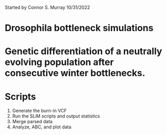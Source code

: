 Started by Connor S. Murray
10/31/2022

# Drosophila bottleneck simulations
# Genetic differentiation of a neutrally evolving population after consecutive winter bottlenecks.

# Scripts
1) Generate the burn-in VCF
2) Run the SLiM scripts and output statistics
3) Merge parsed data
4) Analyze, ABC, and plot data
